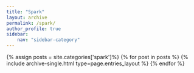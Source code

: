 ```yaml
---
title: "Spark"
layout: archive
permalink: /spark/
author_profile: true
sidebar:
    nav: "sidebar-category"
---
```

{% assign posts = site.categories['spark']%}
{% for post in posts %}
  {% include archive-single.html type=page.entries_layout %}
{% endfor %}